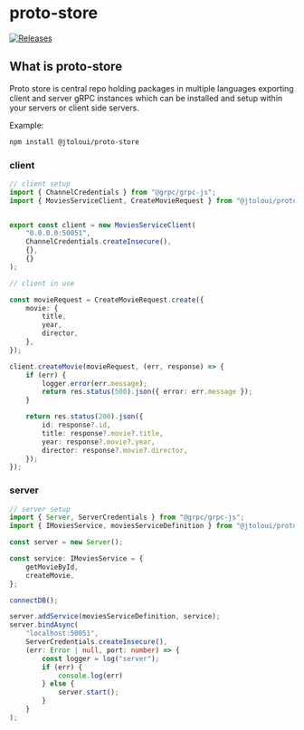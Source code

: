 # proto-store

[![Releases](https://github.com/jtoloui/proto-store/actions/workflows/release.yml/badge.svg)](https://github.com/jtoloui/proto-store/actions/workflows/release.yml)

## What is proto-store

Proto store is central repo holding packages in multiple languages exporting client and server gRPC instances which can be installed and setup within your servers or client side servers.

Example:

```bash
npm install @jtoloui/proto-store
```

### client
```typescript
// client setup
import { ChannelCredentials } from "@grpc/grpc-js";
import { MoviesServiceClient, CreateMovieRequest } from "@jtoloui/proto-store";


export const client = new MoviesServiceClient(
	"0.0.0.0:50051",
	ChannelCredentials.createInsecure(),
	{},
	{}
);

// client in use

const movieRequest = CreateMovieRequest.create({
	movie: {
		title,
		year,
		director,
	},
});

client.createMovie(movieRequest, (err, response) => {
	if (err) {
		logger.error(err.message);
		return res.status(500).json({ error: err.message });
	}

	return res.status(200).json({
		id: response?.id,
		title: response?.movie?.title,
		year: response?.movie?.year,
		director: response?.movie?.director,
	});
});
```

### server

```typescript
// server setup
import { Server, ServerCredentials } from "@grpc/grpc-js";
import { IMoviesService, moviesServiceDefinition } from "@jtoloui/proto-store";

const server = new Server();

const service: IMoviesService = {
	getMovieById,
	createMovie,
};

connectDB();

server.addService(moviesServiceDefinition, service);
server.bindAsync(
	"localhost:50051",
	ServerCredentials.createInsecure(),
	(err: Error | null, port: number) => {
		const logger = log("server");
		if (err) {
			console.log(err)
		} else {
			server.start();
		}
	}
);
```
